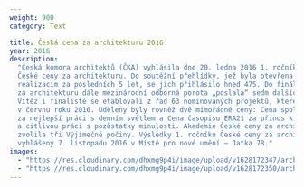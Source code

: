 ```yaml
---
weight: 900
category: Text

title: Česká cena za architekturu 2016
year: 2016
description:
  "Česká komora architektů (ČKA) vyhlásila dne 20. ledna 2016 1. ročník
  České ceny za architekturu. Do soutěžní přehlídky, jež byla otevřena architektonickým
  realizacím za posledních 5 let, se jich přihlásilo hned 475. Do finále České ceny
  za architekturu dále mezinárodní odborná porota „poslala“ sedm dalších projektů.
  Vítěz i finalisté se etablovali z řad 63 nominovaných projektů, které ČKA představila
  v červnu roku 2016. Uděleny byly rovněž dvě mimořádné ceny: Cena společnosti VELUX
  za nejlepší práci s denním světlem a Cena časopisu ERA21 za přínos k obnově venkova
  a citlivou práci s pozůstatky minulosti. Akademie České ceny za architekturu současně
  zvolila tři Výjimečné počiny. Výsledky 1. ročníku České ceny za architekturu byly
  vyhlášeny 7. listopadu 2016 v Místě pro nové umění – Jatka 78."
images:
  - "https://res.cloudinary.com/dhxmg9p4i/image/upload/v1628172347/archweb/SKM_C224e21072112140_0003_ojpav7.jpg"
  - "https://res.cloudinary.com/dhxmg9p4i/image/upload/v1628172350/archweb/SKM_C224e21072112140_0002_knsj2k.jpg"
---
```

